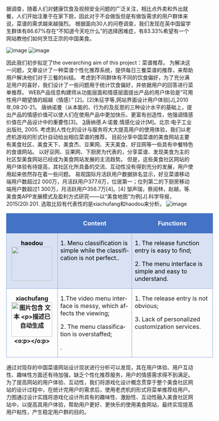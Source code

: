 

据调查，随着人们对健康饮食及视频安全问题的广泛关注，相比点外卖和外出就餐，人们开始注重于在家下厨，因此对于不会做饭但是有做饭需求的用户群体来说，菜谱的需求越来越强烈。
根据面向30人的问卷调查，我们发现在英中国留学生群体有86.67%存在“不知道今天吃什么”的选择困难症，有83.33%希望有一个网站教他们如何烹饪正宗的中国美食。

![image](https://user-images.githubusercontent.com/45390078/115630985-e2797100-a2fc-11eb-9a69-b6a10efdfcf5.png)
![image](https://user-images.githubusercontent.com/45390078/115631034-f6bd6e00-a2fc-11eb-9069-188df2e098c1.png)



因此我们初步拟定了the overarching aim of this project：菜谱推荐。
为解决这一问题，文章设计了一种菜谱个性化推荐系统，提供每日三餐菜谱的推荐，来帮助用户解决他们对于三餐的纠结。
考虑到不同群体有不同的饮食偏好，为了充分满足用户的喜好，我们设计了一些问题用于统计饮食偏好，并依据用户的回答进行菜单推荐。
WEB产品信息构建师从功能层面和情感层面提出产品的用户体验是“可用性用户期望值的超越（情感）” [2]。[2]朱征字等,网站界面设计用户体验[J],2010年,08:20-21。
唐纳诺曼（从本能的、行为的及反思的三种设计水平的基础上，提出产品的情感价值可以使人们在使用产品中更加快乐、更富有创造性，他强调情感价值在产品设计中的重要性[3]。
[3](美)唐纳德.A:诺曼.情感化设计[M]。北京:电子工业出版社, 2005.
考虑到人性化的设计与服务将大大提高用户的使用体验，我们以老虎机游戏的形式针自动给出相应菜谱的推荐。
目前分享中国菜谱的美食网站主要有美食社区、美食天下、美食杰、豆果网、天天美食、好豆网等一些具有中餐特色的食谱网站。
以好豆网、豆果网、下厨房为代表的，分享菜谱、发现美食为主的社区型美食网站已经成为美食网站发展的主流趋势。
但是，这些美食社区网站的用户体验有待提高，其社区化所具备的交流、互动性没有得到充分的发展，用户使用起来依然存在着一些问题。
易观国际月活跃用户数据排名显示，好豆菜谱移动端用户数超过2 000万，月活跃用户377.6万，位居第一；位列第二的下厨房移动端用户数超过1 300万，月活跃用户356.7万[4]。[4] 邹声瑞，蔡阅林，赵越，等.美食类APP发展模式及盈利方式研究——以“美食地图”为例[J].科学导报，2015(20):201.
选取比较有代表性的是xiachufang和haodou来分析。
![image](https://user-images.githubusercontent.com/45390078/115630873-b100a580-a2fc-11eb-875e-3bfd723e4c33.png)

<table class="MsoTable15Grid4Accent1" border="1" cellspacing="0" cellpadding="0" width="557" style="width:417.95pt;border-collapse:collapse;border:none;
 mso-border-alt:solid #8EAADB .5pt;mso-border-themecolor:accent1;mso-border-themetint:
 153;mso-yfti-tbllook:1184;mso-padding-alt:0cm 5.4pt 0cm 5.4pt">
 <tbody><tr style="mso-yfti-irow:-1;mso-yfti-firstrow:yes;mso-yfti-lastfirstrow:yes">
  <td width="124" valign="top" style="width:93.3pt;border:solid #4472C4 1.0pt;
  mso-border-themecolor:accent1;border-right:none;mso-border-top-alt:solid #4472C4 .5pt;
  mso-border-top-themecolor:accent1;mso-border-left-alt:solid #4472C4 .5pt;
  mso-border-left-themecolor:accent1;mso-border-bottom-alt:solid #4472C4 .5pt;
  mso-border-bottom-themecolor:accent1;background:#4472C4;mso-background-themecolor:
  accent1;padding:0cm 5.4pt 0cm 5.4pt">
  <p class="MsoNormal" style="mso-yfti-cnfc:5"><b><span lang="EN-US" style="color:white;mso-themecolor:background1"><o:p>&nbsp;</o:p></span></b></p>
  </td>
  <td width="208" valign="top" style="width:155.75pt;border-top:solid #4472C4 1.0pt;
  mso-border-top-themecolor:accent1;border-left:none;border-bottom:solid #4472C4 1.0pt;
  mso-border-bottom-themecolor:accent1;border-right:none;mso-border-top-alt:
  solid #4472C4 .5pt;mso-border-top-themecolor:accent1;mso-border-bottom-alt:
  solid #4472C4 .5pt;mso-border-bottom-themecolor:accent1;background:#4472C4;
  mso-background-themecolor:accent1;padding:0cm 5.4pt 0cm 5.4pt">
  <p class="MsoNormal" align="center" style="text-align:center;mso-yfti-cnfc:1"><b><span lang="EN-US" style="color:white;mso-themecolor:background1">Content<o:p></o:p></span></b></p>
  </td>
  <td width="225" valign="top" style="width:168.9pt;border:solid #4472C4 1.0pt;
  mso-border-themecolor:accent1;border-left:none;mso-border-top-alt:solid #4472C4 .5pt;
  mso-border-top-themecolor:accent1;mso-border-bottom-alt:solid #4472C4 .5pt;
  mso-border-bottom-themecolor:accent1;mso-border-right-alt:solid #4472C4 .5pt;
  mso-border-right-themecolor:accent1;background:#4472C4;mso-background-themecolor:
  accent1;padding:0cm 5.4pt 0cm 5.4pt">
  <p class="MsoNormal" align="center" style="text-align:center;mso-yfti-cnfc:1"><b><span lang="EN-US" style="color:white;mso-themecolor:background1">Functions<o:p></o:p></span></b></p>
  </td>
 </tr>
 <tr style="mso-yfti-irow:0">
  <td width="124" valign="top" style="width:93.3pt;border:solid #8EAADB 1.0pt;
  mso-border-themecolor:accent1;mso-border-themetint:153;border-top:none;
  mso-border-top-alt:solid #8EAADB .5pt;mso-border-top-themecolor:accent1;
  mso-border-top-themetint:153;mso-border-alt:solid #8EAADB .5pt;mso-border-themecolor:
  accent1;mso-border-themetint:153;background:#D9E2F3;mso-background-themecolor:
  accent1;mso-background-themetint:51;padding:0cm 5.4pt 0cm 5.4pt">
  <p class="MsoNormal" align="center" style="text-align:center;mso-yfti-cnfc:68"><span class="SpellE"><b><span lang="EN-US" style="color:black;mso-color-alt:windowtext">haodou</span></b></span><b><span lang="EN-US" style="font-size:0pt;font-family:&quot;Times New Roman&quot;,serif;
  mso-fareast-font-family:&quot;Times New Roman&quot;;color:black;background:black;
  mso-font-kerning:0pt;mso-ansi-language:X-NONE;mso-fareast-language:X-NONE;
  mso-bidi-language:X-NONE;layout-grid-mode:line"> </span><span lang="EN-US" style="color:black;mso-color-alt:windowtext;mso-no-proof:yes"><!--[if gte vml 1]><v:shapetype
   id="_x0000_t75" coordsize="21600,21600" o:spt="75" o:preferrelative="t"
   path="m@4@5l@4@11@9@11@9@5xe" filled="f" stroked="f">
   <v:stroke joinstyle="miter"/>
   <v:formulas>
    <v:f eqn="if lineDrawn pixelLineWidth 0"/>
    <v:f eqn="sum @0 1 0"/>
    <v:f eqn="sum 0 0 @1"/>
    <v:f eqn="prod @2 1 2"/>
    <v:f eqn="prod @3 21600 pixelWidth"/>
    <v:f eqn="prod @3 21600 pixelHeight"/>
    <v:f eqn="sum @0 0 1"/>
    <v:f eqn="prod @6 1 2"/>
    <v:f eqn="prod @7 21600 pixelWidth"/>
    <v:f eqn="sum @8 21600 0"/>
    <v:f eqn="prod @7 21600 pixelHeight"/>
    <v:f eqn="sum @10 21600 0"/>
   </v:formulas>
   <v:path o:extrusionok="f" gradientshapeok="t" o:connecttype="rect"/>
   <o:lock v:ext="edit" aspectratio="t"/>
  </v:shapetype><v:shape id="图片_x0020_13" o:spid="_x0000_i1026" type="#_x0000_t75"
   style='width:82.2pt;height:69pt;visibility:visible;mso-wrap-style:square'>
   <v:imagedata src="表格.files/image001.png" o:title=""/>
  </v:shape><![endif]--><!--[if !vml]--><img width="110" height="92" src="表格.files/image002.png" v:shapes="图片_x0020_13"><!--[endif]--></span><span lang="EN-US"><o:p></o:p></span></b></p>
  </td>
  <td width="208" valign="top" style="width:155.75pt;border-top:none;border-left:
  none;border-bottom:solid #8EAADB 1.0pt;mso-border-bottom-themecolor:accent1;
  mso-border-bottom-themetint:153;border-right:solid #8EAADB 1.0pt;mso-border-right-themecolor:
  accent1;mso-border-right-themetint:153;mso-border-top-alt:solid #8EAADB .5pt;
  mso-border-top-themecolor:accent1;mso-border-top-themetint:153;mso-border-left-alt:
  solid #8EAADB .5pt;mso-border-left-themecolor:accent1;mso-border-left-themetint:
  153;mso-border-alt:solid #8EAADB .5pt;mso-border-themecolor:accent1;
  mso-border-themetint:153;background:#D9E2F3;mso-background-themecolor:accent1;
  mso-background-themetint:51;padding:0cm 5.4pt 0cm 5.4pt">
  <p class="MsoNormal" style="mso-yfti-cnfc:64"><span lang="EN-US" style="color:black;mso-color-alt:windowtext">1. Menu classification is simple
  while the classification is not <span class="GramE">perfect..</span></span></p>
  </td>
  <td width="225" valign="top" style="width:168.9pt;border-top:none;border-left:
  none;border-bottom:solid #8EAADB 1.0pt;mso-border-bottom-themecolor:accent1;
  mso-border-bottom-themetint:153;border-right:solid #8EAADB 1.0pt;mso-border-right-themecolor:
  accent1;mso-border-right-themetint:153;mso-border-top-alt:solid #8EAADB .5pt;
  mso-border-top-themecolor:accent1;mso-border-top-themetint:153;mso-border-left-alt:
  solid #8EAADB .5pt;mso-border-left-themecolor:accent1;mso-border-left-themetint:
  153;mso-border-alt:solid #8EAADB .5pt;mso-border-themecolor:accent1;
  mso-border-themetint:153;background:#D9E2F3;mso-background-themecolor:accent1;
  mso-background-themetint:51;padding:0cm 5.4pt 0cm 5.4pt">
  <p class="MsoNormal" style="mso-yfti-cnfc:64"><span lang="EN-US" style="color:black;mso-color-alt:windowtext">1. The release function entry is
  easy to <span class="GramE">find;</span><span style="mso-spacerun:yes">&nbsp;&nbsp;&nbsp;&nbsp; </span></span></p>
  <p class="MsoNormal" style="mso-yfti-cnfc:64"><span lang="EN-US" style="color:black;mso-color-alt:windowtext">2. The menu interface is simple
  and easy to understand.</span></p>
  </td>
 </tr>
 <tr style="mso-yfti-irow:1;mso-yfti-lastrow:yes">
  <td width="124" valign="top" style="width:93.3pt;border:solid #8EAADB 1.0pt;
  mso-border-themecolor:accent1;mso-border-themetint:153;border-top:none;
  mso-border-top-alt:solid #8EAADB .5pt;mso-border-top-themecolor:accent1;
  mso-border-top-themetint:153;mso-border-alt:solid #8EAADB .5pt;mso-border-themecolor:
  accent1;mso-border-themetint:153;padding:0cm 5.4pt 0cm 5.4pt">
  <p class="MsoNormal" align="center" style="text-align:center;mso-yfti-cnfc:4"><span class="SpellE"><b><span lang="EN-US">xiachufang<span style="mso-no-proof:yes"><!--[if gte vml 1]><v:shape
   id="图片_x0020_12" o:spid="_x0000_i1025" type="#_x0000_t75" alt="图片包含 文本&#10;&#10;描述已自动生成"
   style='width:82.2pt;height:70.2pt;visibility:visible;mso-wrap-style:square'>
   <v:imagedata src="表格.files/image003.png" o:title="图片包含 文本&#10;&#10;描述已自动生成"
    croptop="9573f"/>
  </v:shape><![endif]--><!--[if !vml]--><img width="110" height="94" src="表格.files/image004.jpg" alt="图片包含 文本

描述已自动生成" v:shapes="图片_x0020_12"><!--[endif]--></span></span></b></span><b><span lang="EN-US"><o:p></o:p></span></b></p>
  </td>
  <td width="208" valign="top" style="width:155.75pt;border-top:none;border-left:
  none;border-bottom:solid #8EAADB 1.0pt;mso-border-bottom-themecolor:accent1;
  mso-border-bottom-themetint:153;border-right:solid #8EAADB 1.0pt;mso-border-right-themecolor:
  accent1;mso-border-right-themetint:153;mso-border-top-alt:solid #8EAADB .5pt;
  mso-border-top-themecolor:accent1;mso-border-top-themetint:153;mso-border-left-alt:
  solid #8EAADB .5pt;mso-border-left-themecolor:accent1;mso-border-left-themetint:
  153;mso-border-alt:solid #8EAADB .5pt;mso-border-themecolor:accent1;
  mso-border-themetint:153;padding:0cm 5.4pt 0cm 5.4pt">
  <p class="MsoNormal"><span lang="EN-US">1.The video menu interface is messy,
  which affects the <span class="GramE">viewing;</span></span></p>
  <p class="MsoNormal"><span lang="EN-US">2. The menu classification is <span class="GramE">overstaffed;</span></span></p>
  <p class="MsoNormal"><span lang="EN-US">.</span></p>
  </td>
  <td width="225" valign="top" style="width:168.9pt;border-top:none;border-left:
  none;border-bottom:solid #8EAADB 1.0pt;mso-border-bottom-themecolor:accent1;
  mso-border-bottom-themetint:153;border-right:solid #8EAADB 1.0pt;mso-border-right-themecolor:
  accent1;mso-border-right-themetint:153;mso-border-top-alt:solid #8EAADB .5pt;
  mso-border-top-themecolor:accent1;mso-border-top-themetint:153;mso-border-left-alt:
  solid #8EAADB .5pt;mso-border-left-themecolor:accent1;mso-border-left-themetint:
  153;mso-border-alt:solid #8EAADB .5pt;mso-border-themecolor:accent1;
  mso-border-themetint:153;padding:0cm 5.4pt 0cm 5.4pt">
  <p class="MsoNormal"><span lang="EN-US">1. The release entry is not <span class="GramE">obvious;</span></span></p>
  <p class="MsoNormal"><span lang="EN-US">3. Lack of personalized customization
  services.</span></p>
  </td>
 </tr>
</tbody></table>

通过对现存的中国菜谱网站设计现状进行分析可以发现，其在用户体验、用户互动性、趣味性方面还有待加强，缺乏个性化推荐服务，用户的情感需求得不到满足。
为了提高网站的用户体验、互动性，我们将游戏化设计概念贯穿于整个美食社区网站的设计过程中，在统计完用户的需求后，使用老虎机的形式将菜单推荐给用户。
力图通过设计实践将游戏化设计所具有的趣味性、激励性、互动性融入美食社区网站中，以提高其用户体验，帮助用户更好、更快乐的使用美食网站，最终实现提髙用户粘性，产生稳定用户群的目的。

